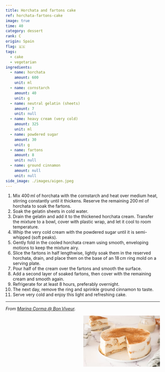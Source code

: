 ```yaml
---
title: Horchata and fartons cake
ref: horchata-fartons-cake
image: true
time: 40
category: dessert
rank: C
origin: Spain
flag: 🇪🇸
tags:
  - cake
  - vegetarian
ingredients:
  - name: horchata
    amount: 600
    unit: ml
  - name: cornstarch
    amount: 40
    unit: g
  - name: neutral gelatin (sheets)
    amount: 7
    unit: null
  - name: heavy cream (very cold)
    amount: 325
    unit: ml
  - name: powdered sugar
    amount: 30
    unit: g
  - name: fartons
    amount: 8
    unit: null
  - name: ground cinnamon
    amount: null
    unit: null
side_image: ./images/aigen.jpeg
---
```


1. Mix 400 ml of horchata with the cornstarch and heat over medium heat, stirring constantly until it thickens. Reserve the remaining 200 ml of horchata to soak the fartons.
2. Soak the gelatin sheets in cold water.
3. Drain the gelatin and add it to the thickened horchata cream. Transfer the mixture to a bowl, cover with plastic wrap, and let it cool to room temperature.
4. Whip the very cold cream with the powdered sugar until it is semi-whipped (soft peaks).
5. Gently fold in the cooled horchata cream using smooth, enveloping motions to keep the mixture airy.
6. Slice the fartons in half lengthwise, lightly soak them in the reserved horchata, drain, and place them on the base of an 18 cm ring mold on a serving plate.
7. Pour half of the cream over the fartons and smooth the surface.
8. Add a second layer of soaked fartons, then cover with the remaining cream and smooth again.
9. Refrigerate for at least 8 hours, preferably overnight.
10. The next day, remove the ring and sprinkle ground cinnamon to taste.
11. Serve very cold and enjoy this light and refreshing cake.

---

_From [Marina Corma @ Bon Viveur](https://www.bonviveur.es/recetas/tarta-de-horchata-y-fartons)._

<img src="images/horchata_fartons_cake.png" style="width:250px; float:right;"/>
